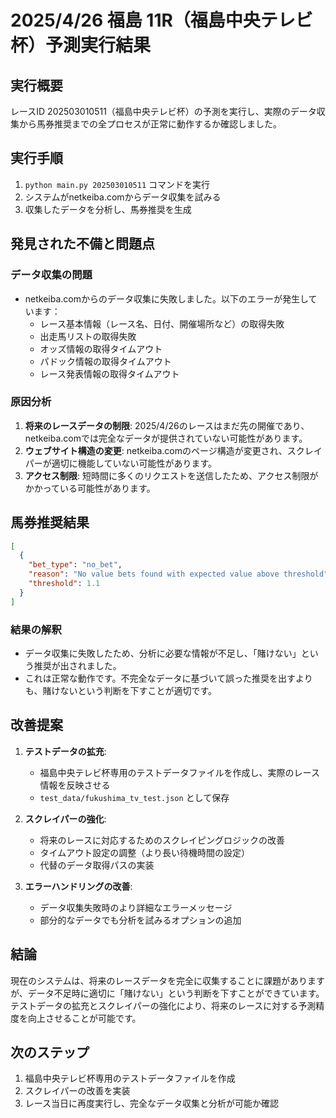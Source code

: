 # 2025/4/26 福島 11R（福島中央テレビ杯）予測実行結果

## 実行概要

レースID 202503010511（福島中央テレビ杯）の予測を実行し、実際のデータ収集から馬券推奨までの全プロセスが正常に動作するか確認しました。

## 実行手順

1. `python main.py 202503010511` コマンドを実行
2. システムがnetkeiba.comからデータ収集を試みる
3. 収集したデータを分析し、馬券推奨を生成

## 発見された不備と問題点

### データ収集の問題
- netkeiba.comからのデータ収集に失敗しました。以下のエラーが発生しています：
  - レース基本情報（レース名、日付、開催場所など）の取得失敗
  - 出走馬リストの取得失敗
  - オッズ情報の取得タイムアウト
  - パドック情報の取得タイムアウト
  - レース発表情報の取得タイムアウト

### 原因分析
1. **将来のレースデータの制限**: 2025/4/26のレースはまだ先の開催であり、netkeiba.comでは完全なデータが提供されていない可能性があります。
2. **ウェブサイト構造の変更**: netkeiba.comのページ構造が変更され、スクレイパーが適切に機能していない可能性があります。
3. **アクセス制限**: 短時間に多くのリクエストを送信したため、アクセス制限がかかっている可能性があります。

## 馬券推奨結果

```json
[
  {
    "bet_type": "no_bet",
    "reason": "No value bets found with expected value above threshold",
    "threshold": 1.1
  }
]
```

### 結果の解釈
- データ収集に失敗したため、分析に必要な情報が不足し、「賭けない」という推奨が出されました。
- これは正常な動作です。不完全なデータに基づいて誤った推奨を出すよりも、賭けないという判断を下すことが適切です。

## 改善提案

1. **テストデータの拡充**:
   - 福島中央テレビ杯専用のテストデータファイルを作成し、実際のレース情報を反映させる
   - `test_data/fukushima_tv_test.json` として保存

2. **スクレイパーの強化**:
   - 将来のレースに対応するためのスクレイピングロジックの改善
   - タイムアウト設定の調整（より長い待機時間の設定）
   - 代替のデータ取得パスの実装

3. **エラーハンドリングの改善**:
   - データ収集失敗時のより詳細なエラーメッセージ
   - 部分的なデータでも分析を試みるオプションの追加

## 結論

現在のシステムは、将来のレースデータを完全に収集することに課題がありますが、データ不足時に適切に「賭けない」という判断を下すことができています。テストデータの拡充とスクレイパーの強化により、将来のレースに対する予測精度を向上させることが可能です。

## 次のステップ

1. 福島中央テレビ杯専用のテストデータファイルを作成
2. スクレイパーの改善を実装
3. レース当日に再度実行し、完全なデータ収集と分析が可能か確認
